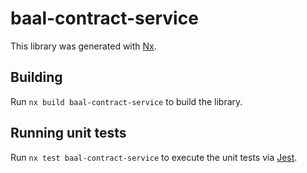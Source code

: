 # baal-contract-service

This library was generated with [Nx](https://nx.dev).

## Building

Run `nx build baal-contract-service` to build the library.

## Running unit tests

Run `nx test baal-contract-service` to execute the unit tests via [Jest](https://jestjs.io).
